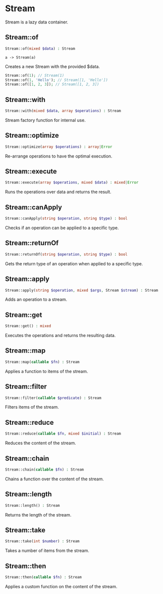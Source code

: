 # Stream
Stream is a lazy data container.
## Stream::of
```php
Stream::of(mixed $data) : Stream
```
```
a -> Stream(a)
```
Creates a new Stream with the provided $data.
```php
Stream::of(1); // Stream(1)
Stream::of(1, 'Hello'); // Stream([1, 'Hello'])
Stream::of([1, 2, 3]); // Stream([1, 2, 3])
```
## Stream::with
```php
Stream::with(mixed $data, array $operations) : Stream
```
Stream factory function for internal use.
## Stream::optimize
```php
Stream::optimize(array $operations) : array|Error
```
Re-arrange operations to have the optimal execution.
## Stream::execute
```php
Stream::execute(array $operations, mixed $data) : mixed|Error
```
Runs the operations over data and returns the result.
## Stream::canApply
```php
Stream::canApply(string $operation, string $type) : bool
```
Checks if an operation can be applied to a specific type.
## Stream::returnOf
```php
Stream::returnOf(string $operation, string $type) : bool
```
Gets the return type of an operation when applied to a specific type.
## Stream::apply
```php
Stream::apply(string $operation, mixed $args, Stream $stream) : Stream
```
Adds an operation to a stream.
## Stream::get
```php
Stream::get() : mixed
```
Executes the operations and returns the resulting data.
## Stream::map
```php
Stream::map(callable $fn) : Stream
```
Applies a function to items of the stream.
## Stream::filter
```php
Stream::filter(callable $predicate) : Stream
```
Filters items of the stream.
## Stream::reduce
```php
Stream::reduce(callable $fn, mixed $initial) : Stream
```
Reduces the content of the stream.
## Stream::chain
```php
Stream::chain(callable $fn) : Stream
```
Chains a function over the content of the stream.
## Stream::length
```php
Stream::length() : Stream
```
Returns the length of the stream.
## Stream::take
```php
Stream::take(int $number) : Stream
```
Takes a number of items from the stream.
## Stream::then
```php
Stream::then(callable $fn) : Stream
```
Applies a custom function on the content of the stream.